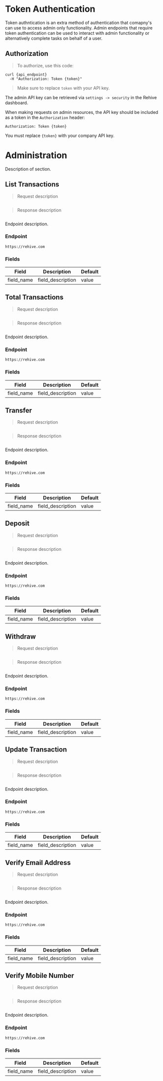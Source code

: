 # Token Authentication

Token authntication is an extra method of authentication that comapny's can use to access admin only functionality. Admin endpoints that require token authentication can be used to interact with admin functionality or alternatively complete tasks on behalf of a user.

## Authorization

> To authorize, use this code:

```shell
curl {api_endpoint}
  -H "Authorization: Token {token}"
```

> Make sure to replace `token` with your API key.

The admin API key can be retrieved via `settings -> security` in the Rehive dashboard.

When making requests on admin resources, the API key should be included as a token in the `Authorization` header:

`Authorization: Token {token}`

<aside class="notice">
You must replace <code>{token}</code> with your company API key.
</aside>

# Administration

Description of section.

## List Transactions

> Request description

```shell
```

> Response description

```json
```

Endpoint description.

### Endpoint

`https://rehive.com`

### Fields

Field | Description | Default
---------- | ----------------- | --------------
field_name | field_description | value

## Total Transactions

> Request description

```shell
```

> Response description

```json
```

Endpoint description.

### Endpoint

`https://rehive.com`

### Fields

Field | Description | Default
---------- | ----------------- | --------------
field_name | field_description | value

## Transfer

> Request description

```shell
```

> Response description

```json
```

Endpoint description.

### Endpoint

`https://rehive.com`

### Fields

Field | Description | Default
---------- | ----------------- | --------------
field_name | field_description | value

## Deposit

> Request description

```shell
```

> Response description

```json
```

Endpoint description.

### Endpoint

`https://rehive.com`

### Fields

Field | Description | Default
---------- | ----------------- | --------------
field_name | field_description | value

## Withdraw

> Request description

```shell
```

> Response description

```json
```

Endpoint description.

### Endpoint

`https://rehive.com`

### Fields

Field | Description | Default
---------- | ----------------- | --------------
field_name | field_description | value

## Update Transaction

> Request description

```shell
```

> Response description

```json
```

Endpoint description.

### Endpoint

`https://rehive.com`

### Fields

Field | Description | Default
---------- | ----------------- | --------------
field_name | field_description | value

## Verify Email Address

> Request description

```shell
```

> Response description

```json
```

Endpoint description.

### Endpoint

`https://rehive.com`

### Fields

Field | Description | Default
---------- | ----------------- | --------------
field_name | field_description | value

## Verify Mobile Number

> Request description

```shell
```

> Response description

```json
```

Endpoint description.

### Endpoint

`https://rehive.com`

### Fields

Field | Description | Default
---------- | ----------------- | --------------
field_name | field_description | value